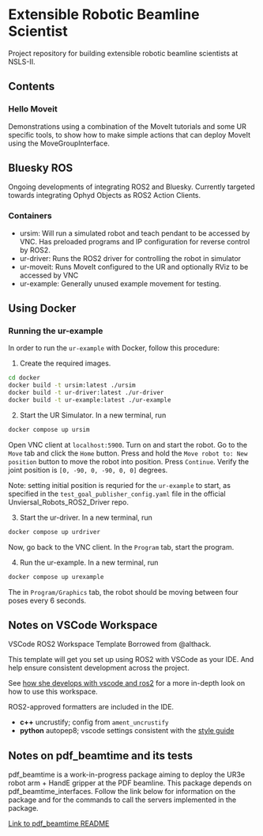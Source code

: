 # Extensible Robotic Beamline Scientist
Project repository for building extensible robotic beamline scientists at NSLS-II. 

## Contents 

### Hello Moveit 
Demonstrations using a combination of the MoveIt tutorials and some UR specific tools, to show how to make simple actions
that can deploy MoveIt using the MoveGroupInterface. 

## Bluesky ROS
Ongoing developments of integrating ROS2 and Bluesky. Currently targeted towards integrating Ophyd Objects as ROS2 Action Clients. 

### Containers
- ursim: Will run a simulated robot and teach pendant to be accessed by VNC. Has preloaded programs and IP configuration for reverse control by ROS2.
- ur-driver: Runs the ROS2 driver for controlling the robot in simulator
- ur-moveit: Runs MoveIt configured to the UR and optionally RViz to be accessed by VNC
- ur-example: Generally unused example movement for testing. 

## Using Docker

### Running the ur-example
In order to run the `ur-example` with Docker, follow this procedure:

1. Create the required images.
```bash
cd docker
docker build -t ursim:latest ./ursim
docker build -t ur-driver:latest ./ur-driver
docker build -t ur-example:latest ./ur-example
```
2. Start the UR Simulator. In a new terminal, run
```bash
docker compose up ursim
```
Open VNC client at `localhost:5900`. 
Turn on and start the robot. 
Go to the `Move` tab and click the `Home` button. 
Press and hold the `Move robot to: New position` button to move the robot into position. Press `Continue`.
Verify the joint position is `[0, -90, 0, -90, 0, 0]` degrees.

Note: setting initial position is requried for the `ur-example` to start, as specified in the `test_goal_publisher_config.yaml` file in the official Unviersal_Robots_ROS2_Driver repo.

3. Start the ur-driver. In a new terminal, run
```bash
docker compose up urdriver
```
Now, go back to the VNC client. In the `Program` tab, start the program.

4. Run the ur-example. In a new terminal, run
```bash
docker compose up urexample
```
The in `Program/Graphics` tab, the robot should be moving between four poses every 6 seconds.

## Notes on VSCode Workspace
VSCode ROS2 Workspace Template Borrowed from @althack. 

This template will get you set up using ROS2 with VSCode as your IDE. And help ensure consistent development across the project.

See [how she develops with vscode and ros2](https://www.allisonthackston.com/articles/vscode_docker_ros2.html) for a more in-depth look on how to use this workspace. 

ROS2-approved formatters are included in the IDE.  

* **c++** uncrustify; config from `ament_uncrustify`
* **python** autopep8; vscode settings consistent with the [style guide](https://index.ros.org/doc/ros2/Contributing/Code-Style-Language-Versions/)

## Notes on pdf_beamtime and its tests
pdf_beamtime is a work-in-progress package aiming to deploy the UR3e robot arm + HandE gripper at the PDF beamline. 
This package depends on pdf_beamtime_interfaces. Follow the link below for information on the package and for the commands to call the servers implemented in the package.

[Link to pdf_beamtime README](./src/pdf_beamtime/README.md)